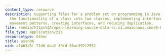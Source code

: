 ```yaml
---
content_type: resource
description: Supporting files for a problem set on programming in Java, separating
  the functionality of a class into two classes, implementing interfaces, multiple
  movement patterns, creating interfaces, and reducing duplication.
file: /media/https%3A/open-learning-course-data-rc.s3.amazonaws.com/6-092-introduction-to-programming-in-java-january-iap-2010/a1b63d3f71d6daa239fd03ac592f2952_assn06.zip
file_type: application/zip
resourcetype: Other
title: assn06
uid: a1b63d3f-71d6-daa2-39fd-03ac592f2952
---
```

